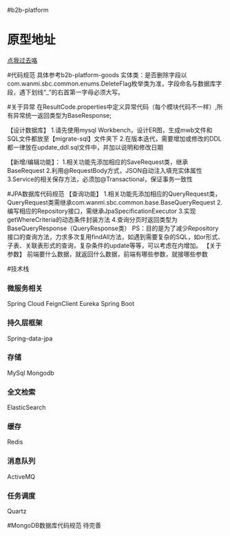 #b2b-platform

# 原型地址
[点我过去咯](http://ued.dev.qianmi.com/o2o_ppd/B2B/BOSS/#g=1&p=b2b)

#代码规范
具体参考b2b-platform-goods
实体类：是否删除字段以com.wanmi.sbc.common.enums.DeleteFlag枚举类为准，字段命名与数据库字段，遇下划线“_”的右首第一字母必须大写。

#关于异常
在ResultCode.properties中定义异常代码（每个模块代码不一样）,所有异常统一返回类型为BaseResponse;

【设计数据库】
1.请先使用mysql Workbench，设计ER图，生成mwb文件和SQL文件都放至【migrate-sql】文件夹下
2.在版本迭代，需要增加或修改的DDL都一律放在update_ddl.sql文件中，并加以说明和修改日期

【新增/编辑功能】：
    1.相关功能先添加相应的SaveRequest类，继承BaseRequest
    2.利用@RequestBody方式，JSON自动注入填充实体属性
    3.Service的相关保存方法，必须加@Transactional，保证事务一致性

#JPA数据库代码规范
【查询功能】
    1.相关功能先添加相应的QueryRequest类，QueryRequest类需继承com.wanmi.sbc.common.base.BaseQueryRequest
    2.编写相应的Repository接口，需继承JpaSpecificationExecutor
    3.实现getWhereCriteria的动态条件封装方法
    4.查询分页时返回类型为BaseQueryResponse<T>（QueryResponse类）
 PS：目的是为了减少Repository接口的查询方法，力求多次复用findAll方法，如遇到需要复杂的SQL，如or形式、子表、关联表形式的查询，复杂条件的update等等，可以考虑在内增加。
【关于参数】
    前端要什么数据，就返回什么数据，前端有哪些参数，就接哪些参数
 
 #技术栈
  ### 微服务相关
  Spring Cloud
  FeignClient
  Eureka
  Spring Boot
  ### 持久层框架
  Spring-data-jpa
  ### 存储
  MySql
  Mongodb
  ### 全文检索
  ElasticSearch
  ### 缓存
  Redis
  ### 消息队列
  ActiveMQ
  ### 任务调度
  Quartz

#MongoDB数据库代码规范
待完善